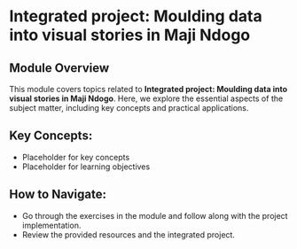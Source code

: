 # Integrated project: Moulding data into visual stories in Maji Ndogo

## Module Overview

This module covers topics related to **Integrated project: Moulding data into visual stories in Maji Ndogo**. Here, we explore the essential aspects of the subject matter, including key concepts and practical applications.

## Key Concepts:
- Placeholder for key concepts
- Placeholder for learning objectives

## How to Navigate:
- Go through the exercises in the module and follow along with the project implementation.
- Review the provided resources and the integrated project.

